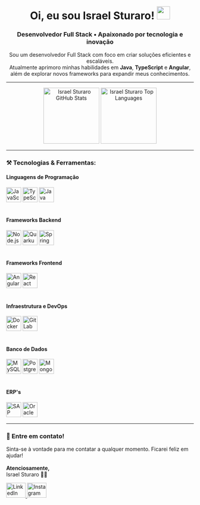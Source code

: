 <!-- Título e breve descrição -->
<h1 align="center">Oi, eu sou Israel Sturaro! <img src="https://media.giphy.com/media/hvRJCLFzcasrR4ia7z/giphy.gif" width="35"></h1>
<h3 align="center">Desenvolvedor Full Stack • Apaixonado por tecnologia e inovação</h3>

<!-- Sobre mim / Apresentação -->
<p align="center">
  Sou um desenvolvedor Full Stack com foco em criar soluções eficientes e escaláveis. <br>
  Atualmente aprimoro minhas habilidades em <strong>Java</strong>, <strong>TypeScript</strong> e <strong>Angular</strong>, além de explorar novos frameworks para expandir meus conhecimentos.
</p>

---

<!-- Badges e Status do GitHub -->
<div align="center">
  <!-- Estatísticas -->
  <img 
       src="https://github-readme-stats.vercel.app/api?username=Israelsturaro&show_icons=true&theme=dracula&include_all_commits=true&count_private=true" 
       height="150" 
       alt="Israel Sturaro GitHub Stats" 
  />
  <!-- Linguagens mais usadas -->
  <img 
       src="https://github-readme-stats.vercel.app/api/top-langs?username=Israelsturaro&layout=compact&theme=dracula&langs_count=5" 
       height="150" 
       alt="Israel Sturaro Top Languages" 
  />
</div>

---

<!-- Habilidades e Ferramentas -->
<h3 align="left">⚒️ Tecnologias & Ferramentas:</h3>

<!-- Linguagens de Programação -->
<h4>Linguagens de Programação</h4>
<div align="left">
  <img src="https://cdn.jsdelivr.net/gh/devicons/devicon/icons/javascript/javascript-original.svg" height="40" alt="JavaScript logo" />
  <img src="https://cdn.jsdelivr.net/gh/devicons/devicon/icons/typescript/typescript-original.svg" height="40" alt="TypeScript logo" />
  <img src="https://cdn.jsdelivr.net/gh/devicons/devicon/icons/java/java-original.svg" height="40" alt="Java logo" />
  <!-- Adicione outras linguagens que você utiliza -->
</div>

<br>

<!-- Frameworks Backend -->
<h4>Frameworks Backend</h4>
<div align="left">
  <!-- Exemplo para Node.js -->
  <img src="https://cdn.jsdelivr.net/gh/devicons/devicon/icons/nodejs/nodejs-original.svg" height="40" alt="Node.js logo" />
  <!-- Exemplo para Django -->
  <img src="https://cdn.jsdelivr.net/gh/devicons/devicon@latest/icons/quarkus/quarkus-original-wordmark.svg" height="40" alt="Quarkus logo" />
  <!-- Exemplo para Spring -->
  <img src="https://cdn.jsdelivr.net/gh/devicons/devicon/icons/spring/spring-original.svg" height="40" alt="Spring logo" />
  <!-- Adicione outros frameworks backend que você utiliza -->
</div>

<br>

<!-- Frameworks Frontend -->
<h4>Frameworks Frontend</h4>
<div align="left">
  <img src="https://cdn.jsdelivr.net/gh/devicons/devicon/icons/angularjs/angularjs-original.svg" height="40" alt="Angular logo" />
  <!-- Exemplo para React -->
  <img src="https://cdn.jsdelivr.net/gh/devicons/devicon/icons/react/react-original.svg" height="40" alt="React logo" />
  <!-- Exemplo para Vue.js -->
</div>

<br>

<!-- Infraestrutura e DevOps -->
<h4>Infraestrutura e DevOps</h4>
<div align="left">
  <img src="https://cdn.jsdelivr.net/gh/devicons/devicon/icons/docker/docker-original.svg" height="40" alt="Docker logo" />
  <!-- Exemplo para GitLab CI -->
  <img src="https://cdn.jsdelivr.net/gh/devicons/devicon/icons/gitlab/gitlab-original.svg" height="40" alt="GitLab logo" />
  <!-- Adicione outras tecnologias DevOps que você utiliza -->
</div>

<br>

<!-- Banco de Dados -->
<h4>Banco de Dados</h4>
<div align="left">
  <img src="https://cdn.jsdelivr.net/gh/devicons/devicon/icons/mysql/mysql-original.svg" height="40" alt="MySQL logo" />
  <img src="https://cdn.jsdelivr.net/gh/devicons/devicon/icons/postgresql/postgresql-original.svg" height="40" alt="PostgreSQL logo" />
  <img src="https://cdn.jsdelivr.net/gh/devicons/devicon/icons/mongodb/mongodb-original.svg" height="40" alt="MongoDB logo" />
  <!-- Adicione outros bancos de dados que você utiliza -->
</div>

<br>

<!-- ERPs -->
<h4>ERP's</h4>
<div align="left">
  <!-- Exemplo para SAP -->
  <img src="https://upload.wikimedia.org/wikipedia/commons/5/59/SAP_2011_logo.svg" height="40" alt="SAP logo" />
  <!-- Exemplo para Oracle -->
  <img src="https://cdn.jsdelivr.net/gh/devicons/devicon/icons/oracle/oracle-original.svg" height="40" alt="Oracle logo" />
  <!-- Adicione outros ERPs ou ferramentas comerciais que você utiliza -->
</div>

---

<!-- Contato -->
<h3 align="left">📩 Entre em contato!</h3>
<p align="left">
  Sinta-se à vontade para me contatar a qualquer momento. Ficarei feliz em ajudar! <br><br>
  <strong>Atenciosamente,</strong><br>
  Israel Sturaro 👨‍💻
</p>

<div align="left">
  <!-- LinkedIn -->
  <a href="https://www.linkedin.com/in/israel-sturaro-620760286/" target="_blank">
    <img 
         src="https://raw.githubusercontent.com/maurodesouza/profile-readme-generator/master/src/assets/icons/social/linkedin/default.svg" 
         width="52" 
         height="40" 
         alt="LinkedIn logo" 
    />
  </a>
  
  <!-- Instagram -->
  <a href="https://www.instagram.com/israelsturaro/" target="_blank">
    <img 
         src="https://raw.githubusercontent.com/maurodesouza/profile-readme-generator/master/src/assets/icons/social/instagram/default.svg" 
         width="52" 
         height="40" 
         alt="Instagram logo" 
    />
  </a>
  <!-- Adicione outros links, se desejar -->
</div>
